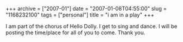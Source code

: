 +++
archive = ["2007-01"]
date = "2007-01-08T04:55:00"
slug = "1168232100"
tags = ["personal"]
title = "i am in a play"
+++

I am part of the chorus of Hello Dolly. I get to sing and dance. I will be
posting the time/place for all of you to come. Thank you.


